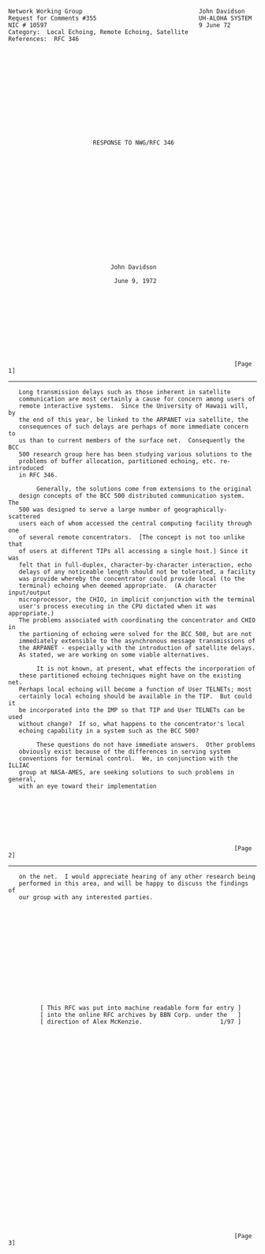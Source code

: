     Network Working Group                                 John Davidson
    Request for Comments #355                             UH-ALOHA SYSTEM
    NIC # 10597                                           9 June 72
    Category:  Local Echoing, Remote Echoing, Satellite
    References:  RFC 346














                            RESPONSE TO NWG/RFC 346

















                                 John Davidson

                                  June 9, 1972











                                                                    [Page 1]

------------------------------------------------------------------------

``` newpage
   Long transmission delays such as those inherent in satellite
   communication are most certainly a cause for concern among users of
   remote interactive systems.  Since the University of Hawaii will, by
   the end of this year, be linked to the ARPANET via satellite, the
   consequences of such delays are perhaps of more immediate concern to
   us than to current members of the surface net.  Consequently the BCC
   500 research group here has been studying various solutions to the
   problems of buffer allocation, partitioned echoing, etc. re-introduced
   in RFC 346.

        Generally, the solutions come from extensions to the original
   design concepts of the BCC 500 distributed communication system.  The
   500 was designed to serve a large number of geographically-scattered
   users each of whom accessed the central computing facility through one
   of several remote concentrators.  [The concept is not too unlike that
   of users at different TIPs all accessing a single host.] Since it was
   felt that in full-duplex, character-by-character interaction, echo
   delays of any noticeable length should not be tolerated, a facility
   was provide whereby the concentrator could provide local (to the
   terminal) echoing when deemed appropriate.  (A character input/output
   microprocessor, the CHIO, in implicit conjunction with the terminal
   user's process executing in the CPU dictated when it was appropriate.)
   The problems associated with coordinating the concentrator and CHIO in
   the partioning of echoing were solved for the BCC 500, but are not
   immediately extensible to the asynchronous message transmissions of
   the ARPANET - especially with the introduction of satellite delays.
   As stated, we are working on some viable alternatives.

        It is not known, at present, what effects the incorporation of
   these partitioned echoing techniques might have on the existing net.
   Perhaps local echoing will become a function of User TELNETs; most
   certainly local echoing should be available in the TIP.  But could it
   be incorporated into the IMP so that TIP and User TELNETs can be used
   without change?  If so, what happens to the concentrator's local
   echoing capability in a system such as the BCC 500?

        These questions do not have immediate answers.  Other problems
   obviously exist because of the differences in serving system
   conventions for terminal control.  We, in conjunction with the ILLIAC
   group at NASA-AMES, are seeking solutions to such problems in general,
   with an eye toward their implementation








                                                                [Page 2]
```

------------------------------------------------------------------------

``` newpage
   on the net.  I would appreciate hearing of any other research being
   performed in this area, and will be happy to discuss the findings of
   our group with any interested parties.















         [ This RFC was put into machine readable form for entry ]
         [ into the online RFC archives by BBN Corp. under the   ]
         [ direction of Alex McKenzie.                      1/97 ]






























                                                                [Page 3]
```

